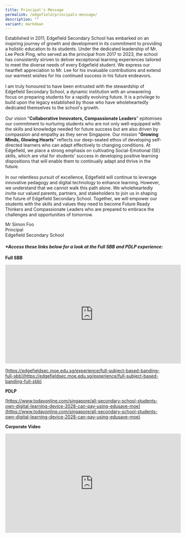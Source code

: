 ```yaml
---
title: Principal's Message
permalink: /edgefield/principals-message/
description: ""
variant: markdown
---
```

Established in 2011, Edgefield Secondary School has embarked on an inspiring journey of
growth and development in its commitment to providing a holistic education to its students.
Under the dedicated leadership of Mr. Lee Peck Ping, who served as the principal from 2017 to
2023, the school has consistently striven to deliver exceptional learning experiences tailored to
meet the diverse needs of every Edgefield student. We express our heartfelt appreciation to
Mr. Lee for his invaluable contributions and extend our warmest wishes for his continued
success in his future endeavors.<br><br>
I am truly honoured to have been entrusted with the stewardship of Edgefield Secondary
School, a dynamic institution with an unwavering focus on preparing students for a rapidly
evolving future. It is a privilege to build upon the legacy established by those who have
wholeheartedly dedicated themselves to the school's growth.<br><br>
Our vision "**Collaborative Innovators, Compassionate Leaders**" epitomises our commitment to
nurturing students who are not only well-equipped with the skills and knowledge needed for
future success but are also driven by compassion and empathy as they serve Singapore. Our
mission "**Growing Minds, Glowing Hearts**" reflects our deep-seated ethos of developing self-
directed learners who can adapt effectively to changing conditions. At Edgefield, we place a
strong emphasis on cultivating Social-Emotional (SE) skills, which are vital for students' success
in developing positive learning dispositions that will enable them to continually adapt and
thrive in the future.<br><br>
In our relentless pursuit of excellence, Edgefield will continue to leverage innovative pedagogy
and digital technology to enhance learning. However, we understand that we cannot walk this
path alone. We wholeheartedly invite our valued parents, partners, and stakeholders to join us
in shaping the future of Edgefield Secondary School. Together, we will empower our students
with the skills and values they need to become Future Ready Thinkers and Compassionate
Leaders who are prepared to embrace the challenges and opportunities of tomorrow.

Mr Simon Foo<br>
Principal<br>
Edgefield Secondary School

#### _\*Access these links below for a look at the Full SBB and PDLP experience:_

**Full SBB**
<iframe allow="autoplay; clipboard-write; encrypted-media; picture-in-picture; web-share" allowfullscreen="true" frameborder="0" scrolling="no" style="border:none;overflow:hidden" height="314" width="560" src="https://www.facebook.com/plugins/video.php?height=314&amp;href=https%3A%2F%2Fwww.facebook.com%2Fmoesingapore%2Fvideos%2F585832311896463%2F&amp;show_text=false&amp;width=560&amp;t=0"></iframe>

[https://edgefieldsec.moe.edu.sg/experience/full-subject-based-banding-full-sbb](https://edgefieldsec.moe.edu.sg/experience/full-subject-based-banding-full-sbb)  
  
**PDLP**

[https://www.todayonline.com/singapore/all-secondary-school-students-own-digital-learning-device-2028-can-pay-using-edusave-moe](https://www.todayonline.com/singapore/all-secondary-school-students-own-digital-learning-device-2028-can-pay-using-edusave-moe)



**Corporate Video**
<iframe allowfullscreen="" allow="accelerometer; autoplay; clipboard-write; encrypted-media; gyroscope; picture-in-picture; web-share" frameborder="0" title="YouTube video player" src="https://www.youtube.com/embed/a-lE-TdqHjc" height="315" width="560"></iframe>